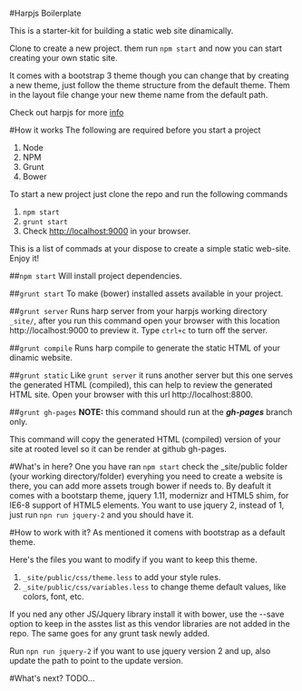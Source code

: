 #Harpjs Boilerplate

This is a starter-kit for building a static web site dinamically.

Clone to create a new project. them run `npm start` and now you can start creating your own static site.

It comes with a bootstrap 3 theme though you can change that by creating a new theme, just follow the theme structure from the default theme. Them in the layout file change your new theme name from the default path.

Check out harpjs for more [info](http://harpjs.com/docs/)

#How it works
The following are required before you start a project

1. Node
2. NPM
3. Grunt
4. Bower

To start a new project just clone the repo and run the following commands 

1. ```npm start``` 
2. ```grunt start```
3. Check [http://localhost:9000](http://localhost:9000) in your browser.

This is a list of commads at your dispose to create a simple static web-site. Enjoy it!

##```npm start```
Will install project dependencies.

##```grunt start```
To make (bower) installed assets available in your project.

##```grunt server```
Runs harp server from your harpjs working directory ```_site/```, after you run this command open your browser with this location http://localhost:9000 to preview it. Type ```ctrl+c``` to turn off the server.

##```grunt compile```
Runs harp compile to generate the static HTML of your dinamic website.

##```grunt static```
Like ```grunt server``` it runs another server but this one serves the generated HTML (compiled), this can help to review the generated HTML site. Open your browser with this url http://localhost:8800.

##```grunt gh-pages```
**NOTE:** this command should run at the **_gh-pages_** branch only.

This command will copy the generated HTML (compiled) version of your site at rooted level so it can be render at github gh-pages.

#What's in here?
One you have ran ```npm start``` check the _site/public folder (your working directory/folder) everyhing you need to create a website is there, you can add more assets trough bower if needs to.
By deafult it comes with a bootstarp theme, jquery 1.11, modernizr and HTML5 shim, for IE6-8 support of HTML5 elements.
You want to use jquery 2, instead of 1, just run ```npn run jquery-2``` and you should have it.

#How to work with it?
As mentioned it comens with bootstrap as a default theme.

Here's the files you want to modify if you want to keep this theme.
1. ```_site/public/css/theme.less``` to add your style rules.
2. ```_site/public/css/variables.less``` to change theme default values, like colors, font, etc.

If you ned any other JS/Jquery library install it with bower, use the --save option to keep in the asstes list as this vendor libraries are not added in the repo. The same goes for any grunt task newly added.

Run ```npn run jquery-2``` if you want to use jquery version 2 and up, also update the path to point to the update version.

#What's next?
TODO...
